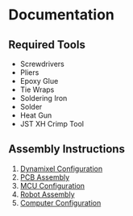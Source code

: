 # Documentation

## Required Tools
 - Screwdrivers
 - Pliers
 - Epoxy Glue
 - Tie Wraps
 - Soldering Iron
 - Solder
 - Heat Gun
 - JST XH Crimp Tool

## Assembly Instructions
 1. [Dynamixel Configuration](assembly/DYNAMIXEL_CONFIGURATION.md)
 2. [PCB Assembly](assembly/pcb_assembly.md)
 2. [MCU Configuration](assembly/MCU_CONFIGURATION.md)
 3. [Robot Assembly](assembly/robot_assembly)
 4. [Computer Configuration](assembly/COMPUTER_CONFIGURATION.md)
